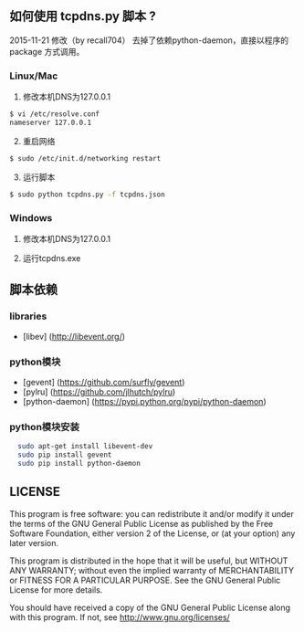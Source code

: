 如何使用 tcpdns.py 脚本 ?
-------------------------------

  
2015-11-21 修改（by recall704）
去掉了依赖python-daemon，直接以程序的 package 方式调用。



### Linux/Mac

 1.    修改本机DNS为127.0.0.1

   ```bash
  $ vi /etc/resolve.conf
  nameserver 127.0.0.1
  ```
 2.    重启网络

  ```bash
  $ sudo /etc/init.d/networking restart
  ```
 3.    运行脚本

  ```bash
  $ sudo python tcpdns.py -f tcpdns.json
  ```

### Windows

 1.    修改本机DNS为127.0.0.1
 
 2.    运行tcpdns.exe


脚本依赖
----------------------------

### libraries
   * [libev] (http://libevent.org/)

### python模块
   * [gevent] (https://github.com/surfly/gevent)
   * [pylru] (https://github.com/jlhutch/pylru)
   * [python-daemon] (https://pypi.python.org/pypi/python-daemon)

### python模块安装

``` bash
  sudo apt-get install libevent-dev
  sudo pip install gevent
  sudo pip install python-daemon
```

LICENSE
----------------------

This program is free software: you can redistribute it and/or modify it under the terms of the GNU General Public License 
as published by the Free Software Foundation, either version 2 of the License, or (at your option) any later version.

This program is distributed in the hope that it will be useful, but WITHOUT ANY WARRANTY; without even the implied warranty
of MERCHANTABILITY or FITNESS FOR A PARTICULAR PURPOSE. See the GNU General Public License for more details.

You should have received a copy of the GNU General Public License along with this program. If not, see 
http://www.gnu.org/licenses/
